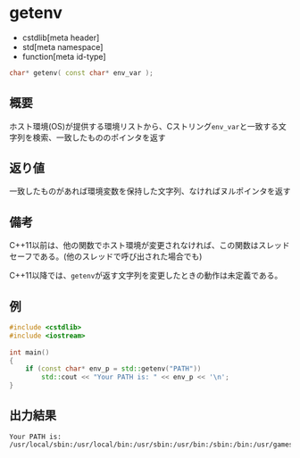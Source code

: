 # getenv
* cstdlib[meta header]
* std[meta namespace]
* function[meta id-type]

```cpp
char* getenv( const char* env_var );
```

## 概要

ホスト環境(OS)が提供する環境リストから、Cストリング`env_var`と一致する文字列を検索、一致したもののポインタを返す

## 返り値

一致したものがあれば環境変数を保持した文字列、なければヌルポインタを返す

## 備考

C++11以前は、他の関数でホスト環境が変更されなければ、この関数はスレッドセーフである。(他のスレッドで呼び出された場合でも)

C++11以降では、`getenv`が返す文字列を変更したときの動作は未定義である。

## 例
```cpp example
#include <cstdlib>
#include <iostream>
 
int main()
{
    if (const char* env_p = std::getenv("PATH"))
        std::cout << "Your PATH is: " << env_p << '\n';
}
```

## 出力結果
```
Your PATH is: /usr/local/sbin:/usr/local/bin:/usr/sbin:/usr/bin:/sbin:/bin:/usr/games
```


